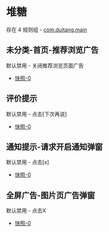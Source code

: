 # 堆糖

存在 4 规则组 - [com.duitang.main](/src/apps/com.duitang.main.ts)

## 未分类-首页-推荐浏览广告

默认禁用 - 关闭推荐浏览页面广告

- [快照-0](https://i.gkd.li/i/13202725)

## 评价提示

默认禁用 - 点击[下次再说]

- [快照-0](https://i.gkd.li/i/14273094)

## 通知提示-请求开启通知弹窗

默认禁用 - 点击[x]

- [快照-0](https://i.gkd.li/i/14273121)

## 全屏广告-图片页广告弹窗

默认禁用 - 点击X

- [快照-0](https://i.gkd.li/i/13997011)
